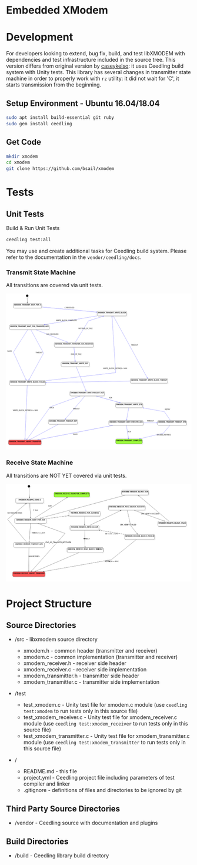 Embedded XModem
===============

# Development
For developers looking to extend, bug fix, build, and test libXMODEM with dependencies and test infrastructure included in the source tree. This version differs from original version by [caseykelso](https://github.com/caseykelso/xmodem): it uses Ceedling build system with Unity tests.
This library has several changes in transmitter state machine in order to properly work with `rz` utility: it did not wait for 'C', it starts transmission from the beginning.


Setup Environment - Ubuntu 16.04/18.04
---------------------------------
```bash
sudo apt install build-essential git ruby
sudo gem install ceedling
```


Get Code
-----------------
```bash
mkdir xmodem
cd xmodem
git clone https://github.com/bsail/xmodem
```

# Tests
## Unit Tests

Build & Run Unit Tests
```bash
ceedling test:all
```
You may use and create additional tasks for Ceedling build system. Please refer to the documentation in the `vendor/ceedling/docs`.


### Transmit State Machine
All transitions are covered via unit tests.

<img src="documentation/xmodem_transmit_fsm.png"  />

### Receive State Machine
All transitions are NOT YET covered via unit tests.

<img src="documentation/xmodem_receive_fsm.png"  />


# Project Structure
## Source Directories
* /src - libxmodem source directory
  * xmodem.h - common header (transmitter and receiver)
  * xmodem.c - common implementation (transmitter and receiver)
  * xmodem_receiver.h - receiver side header
  * xmodem_receiver.c - receiver side implementation
  * xmodem_transmitter.h - transmitter side header
  * xmodem_transmitter.c - transmitter side implementation


* /test
  * test_xmodem.c - Unity test file for xmodem.c module (use `ceedling test:xmodem` to run tests only in this source file)
  * test_xmodem_receiver.c - Unity test file for xmodem_receiver.c module (use `ceedling test:xmodem_receiver` to run tests only in this source file)
  * test_xmodem_transmitter.c - Unity test file for xmodem_transmitter.c module (use `ceedling test:xmodem_transmitter` to run tests only in this source file)


* /
  * README.md   - this file
  * project.yml - Ceedling project file including parameters of test compiler and linker
  * .gitignore  - definitions of files and directories to be ignored by git


## Third Party Source Directories
* /vendor  - Ceedling source with documentation and plugins

## Build Directories
* /build - Ceedling library build directory

